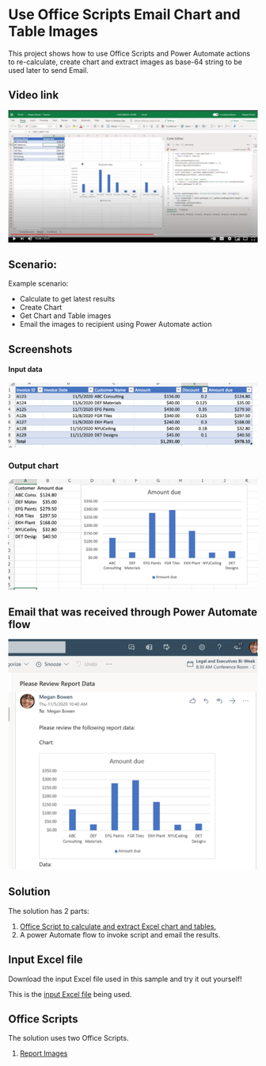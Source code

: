 # Use Office Scripts Email Chart and Table Images

This project shows how to use Office Scripts and Power Automate actions to re-calculate, create chart and extract images as base-64 string to be used later to send Email.

## Video link
[![Watch step by step video](v_charts_image.jpg)](https://youtu.be/152GJyqc-Kw "Watch step by step video")

## Scenario: 

Example scenario:

* Calculate to get latest results
* Create Chart 
* Get Chart and Table images
* Email the images to recipient using Power Automate action

## Screenshots

#### Input data
![Input data](Input-Data.png) 

### Output chart 
![Chart created](Chart-Created.png) 

## Email that was received through Power Automate flow 
![Email received](Email-Received.png) 

## Solution 

The solution has 2 parts: 

1. [Office Script to calculate and extract Excel chart and tables.](ReportImages.ts)
1. A power Automate flow to invoke script and email the results. 

## Input Excel file
Download the input Excel file used in this sample and try it out yourself! 

This is the [input Excel file](Email-Chart-Table.xlsx) being used. 

## Office Scripts

The solution uses two Office Scripts. 

1. [Report Images](ReportImages.ts)


